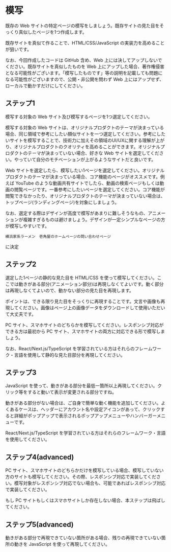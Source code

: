 # 模写

既存の Web サイトの特定ページの模写をしましょう。既存サイトの見た目をそっくり真似したページを1つ作成します。

既存サイトを真似て作ることで、HTML/CSS/JavaScript の実装力を高めることが狙いです。

なお、今回作成したコードは GitHub 含め、Web 上には決してアップしないでください。既存サイトを真似したものを Web 上にアップした場合、著作権侵害となる可能性がございます。「模写したものです」等の説明を記載しても問題になる可能性がございますので、公開・非公開を問わず Web 上にはアップせず、ローカルで動かすだけにしてください。

## ステップ1
模写する対象の Web サイト及び模写するページを1つ選定してください。

模写する対象の Web サイトは、オリジナルプロダクトのテーマが決まっている場合、同じ領域で参考にしたい類似サイトを一つ選定してください。参考にしたいサイトを模写することで、技術力に加えその領域のUI/UXに関する理解が上がり、オリジナルプロダクトのクオリティを高めることができます。オリジナルプロダクトのテーマが決まっていない場合、好きな Web サイトを選定してください。やっていて自分のモチベーションが上がるようなサイトだと良いです。

Web サイトを選定したら、模写したい1ページを選定してください。オリジナルプロダクトのテーマが決まっている場合、コア機能のページがオススメです。例えば YouTube のような動画共有サイトでしたら、動画の検索ページもしくは動画の閲覧ページです。一番参考にしたいページを選定してください。コア機能が閲覧できなかったり、オリジナルプロダクトのテーマが決まっていない場合は、トップページ(ランディングページ)を対象にしましょう。

なお、選定する際はデザインが高度で模写があまりに難しそうなもの、アニメーションが複雑すぎるものは避けましょう。デザインが一定シンプルなページの方が模写しやすいです。

```
横浜家系ラーメン　壱角屋のホームページの問い合わせページ
```

に決定

## ステップ2
選定した1ページの静的な見た目を HTML/CSS を使って模写してください。ここでは動きがある部分(アニメーション部分)は再現しなくてよいです。動く部分は再現しなくてよいので、動かない部分の見た目を再現します。

ポイントは、できる限り見た目をそっくりに再現することです。文言や画像も再現してください。画像はページ上の画像データをダウンロードして使用いただいて大丈夫です。

PC サイト、スマホサイトのどちらかを模写してください。レスポンシブ対応ができる方は最初から PC サイト、スマホサイトの両方に対応できる形で模写しましょう。

なお、React/Next.js/TypeScript を学習されている方はそれらのフレームワーク・言語を使用して静的な見た目部分を再現してください。

## ステップ3
JavaScript を使って、動きがある部分を最低一箇所以上再現してください。クリック等をすると動いて表示が変更される部分ですね。

動きがある部分がない場合は、ご自身で簡単な動く機能を追加してください。よくあるケースは、ヘッダーにアカウント名や設定アイコンがあって、クリックすると詳細がポップアップで表示されるポップアップメニューやハンバーガーメニューです。

React/Next.js/TypeScript を学習されている方はそれらのフレームワーク・言語を使用してください。

## ステップ4(advanced)
PC サイト、スマホサイトのどちらかだけを模写している場合、模写していない方のサイトも模写してください。その際、レスポンシブ対応で実装してください。模写対象がレスポンシブ対応でない場合も、可能であればレスポンシブ対応で実装してください。

もし PC サイトもしくはスマホサイトしか存在しない場合、本ステップは飛ばしてください。

## ステップ5(advanced)
動きがある部分で再現できていない箇所がある場合、残りの再現できていない箇所の動きを JavaScript を使って再現してください。

